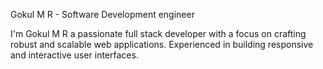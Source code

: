 Gokul M R - Software Development engineer


I'm  Gokul M R  a passionate full stack developer with a focus on crafting robust and scalable web applications. Experienced in building responsive and interactive user interfaces.


